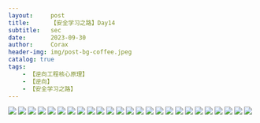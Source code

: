 ```yaml
---
layout:     post
title:      【安全学习之路】Day14
subtitle:   sec
date:       2023-09-30
author:     Corax
header-img: img/post-bg-coffee.jpeg
catalog: true
tags:
    - 【逆向工程核心原理】
    - 【逆向】
    - 【安全学习之路】
---
```


![](https://typora-1321221957.cos.ap-shanghai.myqcloud.com/image1/202311021049195.png)
![](https://typora-1321221957.cos.ap-shanghai.myqcloud.com/image1/202311021049196.png)
![](https://typora-1321221957.cos.ap-shanghai.myqcloud.com/image1/202311021049197.png)
![](https://typora-1321221957.cos.ap-shanghai.myqcloud.com/image1/202311021049198.png)
![](https://typora-1321221957.cos.ap-shanghai.myqcloud.com/image1/202311021049199.png)
![](https://typora-1321221957.cos.ap-shanghai.myqcloud.com/image1/202311021049200.png)
![](https://typora-1321221957.cos.ap-shanghai.myqcloud.com/image1/202311021049201.png)
![](https://typora-1321221957.cos.ap-shanghai.myqcloud.com/image1/202311021049202.png)
![](https://typora-1321221957.cos.ap-shanghai.myqcloud.com/image1/202311021049203.png)
![](https://typora-1321221957.cos.ap-shanghai.myqcloud.com/image1/202311021049204.png)
![](https://typora-1321221957.cos.ap-shanghai.myqcloud.com/image1/202311021049205.png)
![](https://typora-1321221957.cos.ap-shanghai.myqcloud.com/image1/202311021049206.png)
![](https://typora-1321221957.cos.ap-shanghai.myqcloud.com/image1/202311021049207.png)
![](https://typora-1321221957.cos.ap-shanghai.myqcloud.com/image1/202311021049209.png)
![](https://typora-1321221957.cos.ap-shanghai.myqcloud.com/image1/202311021049210.png)
![](https://typora-1321221957.cos.ap-shanghai.myqcloud.com/image1/202311021049211.png)
![](https://typora-1321221957.cos.ap-shanghai.myqcloud.com/image1/202311021049212.png)
![](https://typora-1321221957.cos.ap-shanghai.myqcloud.com/image1/202311021049213.png)
![](https://typora-1321221957.cos.ap-shanghai.myqcloud.com/image1/202311021049214.png)
![](https://typora-1321221957.cos.ap-shanghai.myqcloud.com/image1/202311021049215.png)
![](https://typora-1321221957.cos.ap-shanghai.myqcloud.com/image1/202311021049216.png)
![](https://typora-1321221957.cos.ap-shanghai.myqcloud.com/image1/202311021049217.png)
![](https://typora-1321221957.cos.ap-shanghai.myqcloud.com/image1/202311021049218.png)
![](https://typora-1321221957.cos.ap-shanghai.myqcloud.com/image1/202311021049219.png)
![](https://typora-1321221957.cos.ap-shanghai.myqcloud.com/image1/202311021049220.png)
